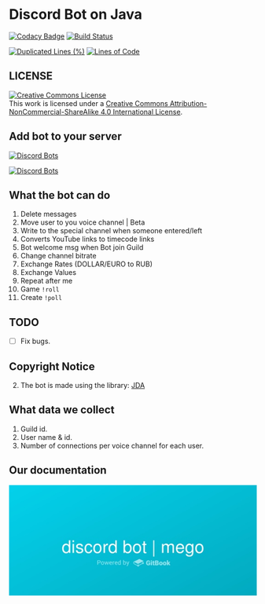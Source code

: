 # Discord Bot on Java
[![Codacy Badge](https://api.codacy.com/project/badge/Grade/9f94ff9475fe449c82fca1262610496f)](https://app.codacy.com/gh/megoRU/DiscordBot?utm_source=github.com&utm_medium=referral&utm_content=megoRU/DiscordBot&utm_campaign=Badge_Grade)
[![Build Status](https://travis-ci.com/megoRU/DiscordBot.svg?branch=master)](https://travis-ci.com/megoRU/DiscordBot)

[![Duplicated Lines (%)](https://sonarcloud.io/api/project_badges/measure?project=megoRU_DiscordBot&metric=duplicated_lines_density)](https://sonarcloud.io/dashboard?id=megoRU_DiscordBot)     [![Lines of Code](https://sonarcloud.io/api/project_badges/measure?project=megoRU_DiscordBot&metric=ncloc)](https://sonarcloud.io/dashboard?id=megoRU_DiscordBot)

## LICENSE

<a rel="license" href="http://creativecommons.org/licenses/by-nc-sa/4.0/"><img alt="Creative Commons License" style="border-width:0" src="https://i.creativecommons.org/l/by-nc-sa/4.0/88x31.png" /></a><br />This work is licensed under a <a rel="license" href="http://creativecommons.org/licenses/by-nc-sa/4.0/">Creative Commons Attribution-NonCommercial-ShareAlike 4.0 International License</a>.

## Add bot to your server
[![Discord Bots](https://top.gg/api/widget/servers/754093698681274369.svg)](https://top.gg/bot/754093698681274369)

[![Discord Bots](https://top.gg/api/widget/754093698681274369.svg)](https://top.gg/bot/754093698681274369)

## What the bot can do

1.  Delete messages
2.  Move user to you voice channel | Beta
3.  Write to the special channel when someone entered/left
4.  Converts YouTube links to timecode links
5.  Bot welcome msg when Bot join Guild
6.  Change channel bitrate
7.  Exchange Rates (DOLLAR/EURO to RUB)
8.  Exchange Values
9. Repeat after me
10. Game `!roll`
11. Create `!poll`

## TODO

-   [ ]   Fix bugs.

## Copyright Notice

2.  The bot is made using the library: [JDA](https://github.com/DV8FromTheWorld/JDA)

## What data we collect

1.  Guild id.
2.  User name & id.
3.  Number of connections per voice channel for each user.

## Our documentation

[![gitbook](https://github.com/megoRU/DiscordBot/blob/master/images/gitbook.jpg?raw=true)](https://discord.megoru.ru)
